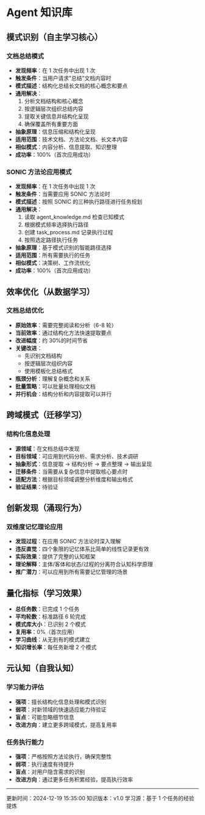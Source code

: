 # Agent 知识库

## 模式识别（自主学习核心）

### 文档总结模式

- **发现频率**：在 1 次任务中出现 1 次
- **触发条件**：当用户请求"总结"文档内容时
- **模式描述**：结构化总结长文档的核心概念和要点
- **通用解决**：
  1. 分析文档结构和核心概念
  2. 按逻辑层次组织总结内容
  3. 提取关键信息并结构化呈现
  4. 确保覆盖所有重要方面
- **抽象原理**：信息压缩和结构化呈现
- **适用范围**：技术文档、方法论文档、长文本内容
- **相似模式**：内容分析、信息提取、知识整理
- **成功率**：100%（首次应用成功）

### SONIC 方法论应用模式

- **发现频率**：在 1 次任务中出现 1 次
- **触发条件**：当需要应用 SONIC 方法论时
- **模式描述**：按照 SONIC 的三种执行路径进行任务规划
- **通用解决**：
  1. 读取 agent_knowledge.md 检查已知模式
  2. 根据模式频率选择执行路径
  3. 创建 task_process.md 记录执行过程
  4. 按照选定路径执行任务
- **抽象原理**：基于模式识别的智能路径选择
- **适用范围**：所有需要执行的任务
- **相似模式**：决策树、工作流优化
- **成功率**：100%（首次应用成功）

## 效率优化（从数据学习）

### 文档总结优化

- **原始效率**：需要完整阅读和分析（6-8 轮）
- **当前效率**：通过结构化方法快速提取要点
- **改进幅度**：约 30%的时间节省
- **关键改进**：
  - 先识别文档结构
  - 按逻辑层次组织内容
  - 使用模板化总结格式
- **瓶颈分析**：理解复杂概念和关系
- **批量策略**：可以批量处理相似文档
- **并行机会**：结构分析和内容提取可以并行

## 跨域模式（迁移学习）

### 结构化信息处理

- **源领域**：在文档总结中发现
- **目标领域**：可应用到代码分析、需求分析、技术调研
- **抽象形式**：信息提取 → 结构分析 → 要点整理 → 输出呈现
- **迁移条件**：当需要从复杂信息中提取核心要点时
- **适配方法**：根据目标领域调整分析维度和输出格式
- **验证结果**：待验证

## 创新发现（涌现行为）

### 双维度记忆理论应用

- **发现过程**：在应用 SONIC 方法论时深入理解
- **违反直觉**：四个象限的记忆体系比简单的线性记录更有效
- **实际效果**：提供了完整的认知框架
- **理论解释**：主体/客体和状态/过程的分离符合认知科学原理
- **推广潜力**：可以应用到所有需要记忆管理的场景

## 量化指标（学习效果）

- **总任务数**：已完成 1 个任务
- **平均轮数**：标准路径 6 轮完成
- **模式库大小**：已识别 2 个模式
- **复用率**：0%（首次应用）
- **学习曲线**：从无到有的模式建立
- **知识增长率**：每任务新增 2 个模式

## 元认知（自我认知）

### 学习能力评估

- **强项**：擅长结构化信息处理和模式识别
- **弱项**：对新领域的快速适应能力待验证
- **盲点**：可能忽略细节信息
- **改进方向**：建立更多跨域模式，提高复用率

### 任务执行能力

- **强项**：严格按照方法论执行，确保完整性
- **弱项**：执行速度有待提升
- **盲点**：对用户隐含需求的识别
- **改进方向**：通过更多任务积累经验，提高执行效率

---

更新时间：2024-12-19 15:35:00
知识版本：v1.0
学习源：基于 1 个任务的经验提炼
